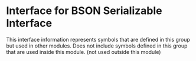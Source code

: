 
# Interface for BSON Serializable Interface
This interface information represents symbols that are defined in this group but used in other modules.  Does not include symbols defined in this group that are used inside this module.
(not used outside this module)
